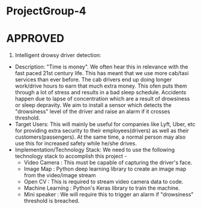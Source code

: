 # ProjectGroup-4

# APPROVED
1.  Intelligent drowsy driver detection:
  - Description:  "Time is money". We often hear this in relevance with the fast paced 21st century life. This has meant
      that we use more cab/taxi services than ever before. The cab drivers end up doing longer work/drive hours to earn
      that much extra money. This ofen puts them through a lot of stress and results in a bad sleep schedule. Accidents
      happen due to lapse of concentration which are a result of drowsiness or sleep depravity. We aim to install a sensor
      which detects the "drowsiness" level of the driver and raise an alarm if it crosses threshold.
  - Target Users: This will mainly be useful for companies like Lyft, Uber, etc for providing extra security to their
      employees(drivers) as well as their customers(passengers). At the same time, a normal person may also use this for 
      increased safety while he/she drives.
  - Implementation/Technology Stack: We need to use the following technology stack to accomplish this project -
      - Video Camera : This must be capable of capturing the driver's face.
      - Image Map : Python deep learning library to create an image map from the video/image stream
      - Open CV : This is required to stream video camera data to code.
      - Machine Learning : Python's Keras library to train the machine.
      - Mini speaker : We will require this to trigger an alarm if "drowsiness" threshold is breached.
